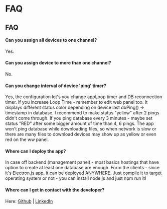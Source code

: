 # FAQ

## FAQ
#### Can you assign all devices to one channel?

Yes.

#### Can you assign device to more than one channel?

No.

#### Can you change interval of device 'ping' timer?

Yes, the configuration let's you change appLoop timer and DB reconnection timer. If you increase Loop Time - remember to edit web panel too. It displays different status color depending on device last dbPing() -> timestamp in database. I recommend to make status "yellow" after 2 pings didn't come through. If you ping database every 3 minutes - maybe set status "RED" after some bigger amount of time than 4, 6 pings. The app won't ping database while downloading files, so when network is slow or there are many files to download devices may show up as yellow or even red on the ww panel.

#### Where can I deploy the app?

In case off backend (management panel) - most basics hostings that have option to create at least one database are enough. Form the clients - since it's Electron.js app, it can be deployed ANYWHERE. Just compile it to target operating system or not - you can install node js and just npm run it!


#### Where can I get in contact with the developer?

Here: [Github](https://github.com/0AwsD0) | [LinkedIn](https://www.linkedin.com/in/wojciech-dudek-8a6561240/)

